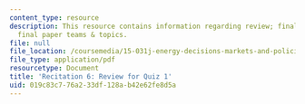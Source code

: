 ```yaml
---
content_type: resource
description: This resource contains information regarding review; finalization of
  final paper teams & topics.
file: null
file_location: /coursemedia/15-031j-energy-decisions-markets-and-policies-spring-2012/019c83c776a233df128ab42e62fe8d5a_MIT15_031JS12_rec6.pdf
file_type: application/pdf
resourcetype: Document
title: 'Recitation 6: Review for Quiz 1'
uid: 019c83c7-76a2-33df-128a-b42e62fe8d5a
---
```

